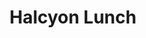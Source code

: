 --- 
title: "Halcyon Lunch"
publishdate: "2019-10-5T16:48:46+02:00"
src: "https://365manga.net/manga/halcyon-lunch"
image: "https://data.365manga.net/images/thumbnails/1387-halcyon-lunch.jpg"
description: "[From chibi R.I.P.] Gen, a recently bankrupted and now a homeless guy, meets unusual hungry girl named Hios who can eat anything with her chopsticks."
---